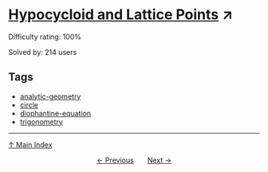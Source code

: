 # [Hypocycloid and Lattice Points](https://projecteuler.net/problem=450) ↗️

Difficulty rating: 100%

Solved by: 214 users
## Tags

- [analytic-geometry](../tags/analytic-geometry.md)
- [circle](../tags/circle.md)
- [diophantine-equation](../tags/diophantine-equation.md)
- [trigonometry](../tags/trigonometry.md)



---

[↑ Main Index](../README.md)


<div align=center><a href='449.md'>← Previous</a> &nbsp;&nbsp; &nbsp;&nbsp;  <a href='451.md'>Next →</a></div>
